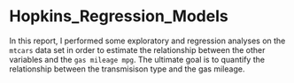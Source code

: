 # Hopkins_Regression_Models
In this report, I performed some exploratory and regression analyses on the `mtcars` data set in order to estimate the relationship between the other variables and the `gas mileage mpg`. The ultimate goal is to quantify the relationship between the transmisison type and the gas mileage.
